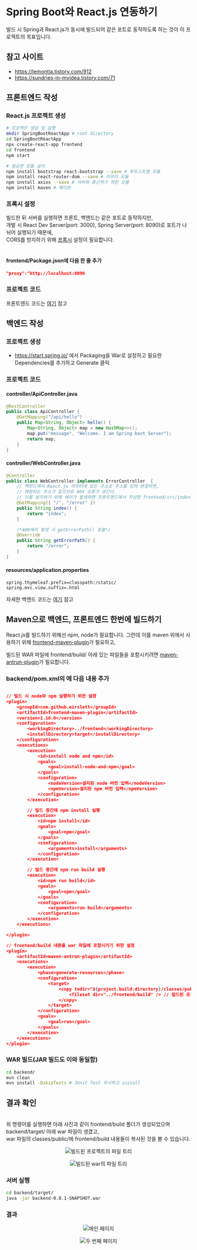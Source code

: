 # Spring Boot와 React.js 연동하기

빌드 시 Spring과 React.js가 동시에 빌드되어 같은 포트로 동작하도록 하는 것이 이 프로젝트의 목표입니다.<br>

## 참고 사이트
* https://lemontia.tistory.com/912
* https://sundries-in-myidea.tistory.com/71

## 프론트엔드 작성

### React.js 프로젝트 생성
```bash
# 프로젝트 생성 및 실행
mkdir SpringBootReactApp # root directory
cd SpringBootReactApp
npx create-react-app frontend
cd frontend
npm start

# 필요한 모듈 설치
npm install bootstrap react-bootstrap --save # 부트스트랩 모듈
npm install react-router-dom --save # 라우터 모듈
npm install axios --save # 서버와 통신하기 위한 모듈
npm install maven # 메이븐 
```

### 프록시 설정
빌드한 뒤 서버를 실행하면 프론트, 백엔드는 같은 포트로 동작하지만, <br>
개발 시 React Dev Server(port: 3000), Spring Server(port: 8090)로 포트가 나뉘어 실행되기 때문에,<br>
CORS를 방지하기 위해 
[프록시](https://github.com/hch0821/React.js-Example/tree/master/j.proxy) 설정이 필요합니다.<br><br>

#### frontend/Package.json에 다음 한 줄 추가
```json
"proxy":"http://localhost:8090
```

### 프로젝트 코드
프론트엔드 코드는 [여기](./frontend/src) 참고

## 백엔드 작성
### 프로젝트 생성
* https://start.spring.io/ 에서 Packaging을 War로 설정하고 필요한 Dependencies를 추가하고 Generate 클릭

### 프로젝트 코드
#### controller/ApiController.java
```java
@RestController
public class ApiController {
    @GetMapping("/api/hello")
    public Map<String, Object> hello() {
        Map<String, Object> map = new HashMap<>();
        map.put("message", "Welcome. I am Spring boot Server");
        return map;
    }
}
```
#### controller/WebController.java
```java
@Controller
public class WebController implements ErrorController  {
    // 백엔드에서 React.js 라우터에 있는 주소로 주소를 임의 변경하면,
    // 매핑되는 주소가 없으므로 404 오류가 생긴다.
    // 이를 방지하기 위해 에러가 발생하면 프론트엔드에서 작성한 frontend/src/index.html을 전송한다.
    @GetMapping({ "/", "/error" })
    public String index() {
        return "index";
    }

    /*400에러 발생 시 getErrorPath() 호출*/
    @Override
    public String getErrorPath() {
        return "/error";
    }
}
```

#### resources/application.properties
```
spring.thymeleaf.prefix=classpath:/static/
spring.mvc.view.suffix=.html
```

자세한 백엔드 코드는 [여기](./backend/src/main/java/com/goodperson/backend/) 참고

## Maven으로 백엔드, 프론트엔드 한번에 빌드하기

React.js를 빌드하기 위해선 npm, node가 필요합니다. 그런데 이를 maven 위에서 사용하기 위해 [frontend-maven-plugin](https://github.com/eirslett/frontend-maven-plugin)가 필요하고,<br>

빌드된 WAR 파일에 frontend/build/ 아래 있는 파일들을 포함시키려면 [maven-antrun-plugin](https://maven.apache.org/plugins/maven-antrun-plugin/)가 필요합니다.<br>

### backend/pom.xml의 <plugins>에 다음 내용 추가
```json

// 빌드 시 node와 npm 실행하기 위한 설정
<plugin>
    <groupId>com.github.eirslett</groupId>
    <artifactId>frontend-maven-plugin</artifactId>
    <version>1.10.0</version>
    <configuration>
        <workingDirectory>../frontend</workingDirectory>
        <installDirectory>target</installDirectory>
    </configuration>
    <executions>
        <execution>
            <id>install node and npm</id>
            <goals>
                <goal>install-node-and-npm</goal>
            </goals>
            <configuration>
                <nodeVersion>설치된 node 버전 입력</nodeVersion>
                <npmVersion>설치된 npm 버전 입력</npmVersion>
            </configuration>
        </execution>

        // 빌드 중간에 npm install 실행
        <execution>
            <id>npm install</id>
            <goals>
                <goal>npm</goal>
            </goals>
            <configuration>
                <arguments>install</arguments>
            </configuration>
        </execution>

        // 빌드 중간에 npm run build 실행
        <execution>
            <id>npm run build</id>
            <goals>
                <goal>npm</goal>
            </goals>
            <configuration>
                <arguments>run build</arguments>
            </configuration>
        </execution>
    </executions>

</plugin>

// frontend/build 내용을 war 파일에 포함시키기 위한 설정
<plugin>
    <artifactId>maven-antrun-plugin</artifactId>
    <executions>
        <execution>
            <phase>generate-resources</phase>
            <configuration>
                <target>
                    <copy todir="${project.build.directory}/classes/public"> // 백엔드 빌드 파일에 복사
                        <fileset dir="../frontend/build" /> // 빌드된 프론트엔드 파일을 ▲
                    </copy>
                </target>
            </configuration>
            <goals>
                <goal>run</goal>
            </goals>
        </execution>
    </executions>
</plugin>
```

### WAR 빌드(JAR 빌드도 이와 동일함)
```bash
cd backend/
mvn clean
mvn install -DskipTests # JUnit Test 무시하고 install
```

## 결과 확인
<br>
위 명령어를 실행하면 아래 사진과 같이 frontend/build 폴더가 생성되었으며<br>
backend/target/ 아래 war 파일이 생겼고,<br>
war 파일의 classes/public/에 frontend/build 내용들이 복사된 것을 볼 수 있습니다.<br>
<p align="center">
    <img src="./screenshot/file_tree.png" alt="빌드된 프로젝트의 파일 트리" title="빌드된 프로젝트의 파일 트리"></img>
</p>
<p align="center">
    <img src="./screenshot/war.png" alt="빌드된 war의 파일 트리" title="빌드된 war의 파일 트리"></img>
</p>

### 서버 실행
```bash
cd backend/target/
java -jar backend-0.0.1-SNAPSHOT.war
```

### 결과
<p align="center">
    <img src="./screenshot/main.png" alt="메인 페이지" title="메인 페이지"></img>
</p>
<p align="center">
    <img src="./screenshot/dashboard.png" alt="두 번째 페이지" title="두 번째 페이지"></img>
</p>
